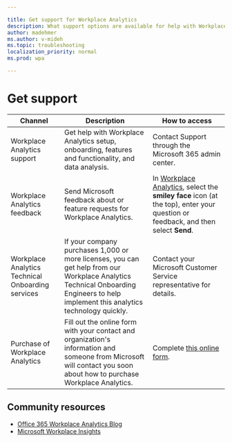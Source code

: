 ```yaml
---

title: Get support for Workplace Analytics
description: What support options are available for help with Workplace Analytics
author: madehmer
ms.author: v-mideh
ms.topic: troubleshooting
localization_priority: normal 
ms.prod: wpa

---
```


# Get support

|Channel |Description |How to access |
|------- |----------- |--------------- |
|Workplace Analytics support|Get help with Workplace Analytics setup, onboarding, features and functionality, and data analysis. |Contact Support through the Microsoft 365 admin center. |
|Workplace Analytics feedback |Send Microsoft feedback about or feature requests for Workplace Analytics. |In [Workplace Analytics](https://workplaceanalytics.office.com), select the **smiley face** icon (at the top), enter your question or feedback, and then select **Send**.|
|Workplace Analytics Technical Onboarding services |If your company purchases 1,000 or more licenses, you can get help from our Workplace Analytics Technical Onboarding Engineers to help implement this analytics technology quickly. |Contact your Microsoft Customer Service representative for details. |
|Purchase of Workplace Analytics |Fill out the online form with your contact and organization's information and someone from Microsoft will contact you soon about how to purchase Workplace Analytics. | Complete [this online form](https://resources.office.com/ww-landing-workplace-analytics.html). |

## Community resources

* [Office 365 Workplace Analytics Blog](https://techcommunity.microsoft.com/t5/Office-365-Analytics-Blog/bg-p/Office365AnalyticsBlog)
* [Microsoft Workplace Insights](https://insights.office.com/)
